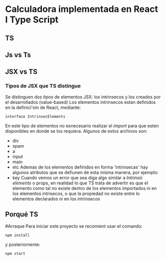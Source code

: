 # Calculadora implementada en React I Type Script
## TS
## Js vs Ts
## JSX vs TS
### Tipos de JSX que TS distingue
Se distinguen dos tipos de elementos JSX: los intrinsecos y los creados por el desarrollados (value-based)
Los elementos intrinsecos estan definidos en la definici'oin de React, mediante:

    interface IntrinsecElements
    
En este tipo de elementos no esnecesario realizar el *import* para que esten disponibles en donde se los requiera.
Algunos de estos archivos son:
- div
- spam
- a
- input
- main
- etc
Además de los elementos definidos en forma 'intrinsecas' hay algunos atributos que se defiunen de esta misma manera, por ejemplo:
- key
Cuando vemos un error que sea diga algo similar a *Intrinsic elements*  o props, en realidad lo que TS trata de advertir es que el elemento como tal no existe dentro de los elementos importados ni en los elementos intrisecos, o que la propiedad no existe entre lo elementos declarados ni en los intrinsecos

## Porqué TS
#Arraque
Para iniciar este proyecto se recomient usar el comando:
```
npm install
```
y posteriornente:
```
npm start
```

